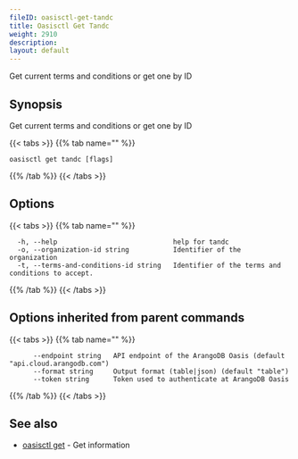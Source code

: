 ```yaml
---
fileID: oasisctl-get-tandc
title: Oasisctl Get Tandc
weight: 2910
description: 
layout: default
---
```

Get current terms and conditions or get one by ID

## Synopsis

Get current terms and conditions or get one by ID

{{< tabs >}}
{{% tab name="" %}}
```
oasisctl get tandc [flags]
```
{{% /tab %}}
{{< /tabs >}}

## Options

{{< tabs >}}
{{% tab name="" %}}
```
  -h, --help                             help for tandc
  -o, --organization-id string           Identifier of the organization
  -t, --terms-and-conditions-id string   Identifier of the terms and conditions to accept.
```
{{% /tab %}}
{{< /tabs >}}

## Options inherited from parent commands

{{< tabs >}}
{{% tab name="" %}}
```
      --endpoint string   API endpoint of the ArangoDB Oasis (default "api.cloud.arangodb.com")
      --format string     Output format (table|json) (default "table")
      --token string      Token used to authenticate at ArangoDB Oasis
```
{{% /tab %}}
{{< /tabs >}}

## See also

* [oasisctl get]()	 - Get information

